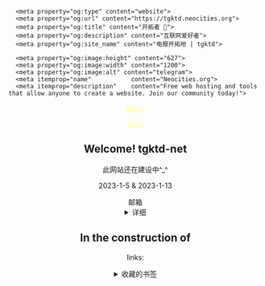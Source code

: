 

<!DOCTYPE html>
<html lang="zh-CN">
<head>
<meta http-equiv="Content-Type" content="text/html; charset=UTF-8">
<meta name="author" content="tgktd">
<!--作者名字-->
<meta property="article:published_time" content="2021-05-23T10:00:00+10:00" />
<meta property="article:modified_time" content="2021-11-11T11:00:00+11:00" />
<!-- date format: ISO 8601 international standard -->

<!-- HTML Meta Tags -->
<title>开拓者 🌟 </title>
<meta name="description" content="互联网爱好者">

  <!-- Facebook Meta Tags -->
  <meta property="og:url" content="https://tgktd.neocities.org/">
  <meta property="og:type" content="website">
  <meta property="og:title" content="开拓者 🌟">
  <meta property="og:description" content="互联网爱好者">
  <meta property="og:image" content="https://telegram.org/img/t_logo.png">

  <!-- Twitter Meta Tags -->
  <meta name="twitter:card" content="summary_large_image">
  <meta property="twitter:domain" content="tgktd.neocities.org">
  <meta property="twitter:url" content="https://tgktd.neocities.org/">
  <meta name="twitter:title" content="开拓者 🌟">
  <meta name="twitter:description" content="互联网爱好者">
  <meta name="twitter:image" content="https://telegram.org/img/t_logo.png">


      <meta property="og:type" content="website">
      <meta property="og:url" content="https://tgktd.neocities.org">
      <meta property="og:title" content="开拓者 🌟">
      <meta property="og:description" content="互联网爱好者">
      <meta property="og:site_name" content="电报开拓地 | tgktd">

      <meta property="og:image:height" content="627">
      <meta property="og:image:width" content="1200">
      <meta property="og:image:alt" content="telegram">
      <meta itemprop="name"           content="Neocities.org">
      <meta itemprop="description"    content="Free web hosting and tools that allow anyone to create a website. Join our community today!">
<!--og格式-->
<meta name="referrer"           content="no-referrer-when-downgrade">
<!--适配推荐-->
<meta name="HandheldFriendly" content="True">
<meta name="MobileOptimized"  content="320"> 
<meta name="viewport" content="width=device-width,initial-scale=1.0,minimum-scale=1.0,maximum-scale=5.0" />
<!--窗口元素-->
<meta name="description" content="电报开拓地的实验网站"/>
<!--网站介绍-->
<title>telegram channel tgktd</title>
<!--标题，会显示在搜索引擎中-->
<link rel="canonical" href="https://tgktd.neocities.org/" />
<!-- 规范中心网站 -->
<!--引用公共css和js解析等-->

<meta itemprop="name" content="tgktd">
<meta itemprop="image" content="https://tgktd.neocities.org/image/Logo.svg">
<!-- 地址栏显示ico -->
<link rel="Shortcut Icon" href="image/telegram_icon-icons.com_72055.ico"  type="image/x-icon" />
<!-- 收藏栏也显示ico -->
<link rel="Bookmark" href="image/telegram_icon-icons.com_72055.ico" type="image/x-icon" />
<meta name="google-site-verification" content="nFyJAhwXXvpbWv980wbVXPL33RriJIp_E3cL2Shc2QI" />
<!--google索引 -->
<meta name="googlebot" content="index,follow">
<meta name="DuckDuckBot" content="index,follow">
<meta name="Amazonbot" content="index,follow">
<meta name="Bingbot" content="index,follow">
<meta name="Yahoo Slurp" content="index,follow">
<meta name="Yandex Bot" content="index,follow">
<metaname=“KEYWords” contect="telegram,tgktd,blog,links,web3,defi,精选频道 ,网站,分享，精选Rss，rss,博客,blog,,插件,利器,SEO,ACG,电报国外频道 
YouTube,网环,wenring,心理学,数字花园,Mastodon,github,利器,Chinese,信息乌托邦，Information Utopia">
<!--允许著名搜索引擎收录，且继续搜索本网站所收录的网站 -->
<meta http-equiv="x-dns-prefetch-control" content="on">
<!--网站预加载-->
<metaname=“Robots” contect="all">
<!--控制请求优先级-->
<style type="text/css">
a:link {color:#FFFF85}      /* 未访问链接*/
a:visited {color:#FFFF85}  /* 已访问链接 */
a:hover {color:#99A3A4 }/* 鼠标移动到链接上 */
a:active {color:#99A3A4 }  /* 鼠标点击时 */
<!--超链接样式-->

.scroll {
  margin     : auto;
  width      : 96%;
  font-size  : 140%;
  line-height: 1.5em;
  text-align : left;
  border     : 1px solid #666;
  color      : #000000;
  background : #fff;
  overflow   : hidden;
}
.scroll span{
  display     : inline-block;
  white-space : nowrap;
  line-height : 1em;
  animation   : scrollAnime 3s linear infinite alternate;
}
@keyframes scrollAnime{
    0% {
        margin-left: 100%;
        transform  : translateX(-100%)
       }
  100% {
        margin-left: 0;
        transform  : translateX(0)
       }
}
.scroll span{
  display     : inline-block;
  padding-left: 100%;
  white-space : nowrap;
  line-height : 1em;
  animation   : scrollAnime_s1 15s linear infinite;
}
@keyframes scrollAnime_s1{
    0% { transform: translateX(0);    color : yellow}
   25% { transform: translateX(-25%); color : blue  }
   50% { transform: translateX(-50%); color : #FFFF85 }
   75% { transform: translateX(-75%); color : hidden }
  100% { transform: translateX(-100%);color : #FFFF85  }
}
</style>

<link  href="style1.css" rel="stylesheet" type="text/css">
<link src="script.js">
<!--引用自己的css和js文件-->
</head>

<body>



<header>
<article>
<div >
    <div>
<div> 
          
<nav>
  <div class="topnav">
  <p><a class="hover-underline-animation" href="https://t.me/s/tgktd">about </a></p>
  <p><a class="hover-underline-animation" href="https://tgktd.neocities.org/blog">blog</a></p>
 </div>
</nav>
<div>
<h1><strong>Welcome! tgktd-net </strong></h1> 
<div>
<div>
<p>此网站还在建设中^_^</p>
<p>2023-1-5 & 2023-1-13</p>
 </div>
  <div>
  邮箱<details style="cursor: pointer">
 <summary>详细</summary>

<a href="mailto:tgktd@proton.me"><p class="hover-underline-animation">Email</p> </a>

<br>刷新网络cmd:首先打开cmd后依次输入可刷新网络设置 1.ipconfig /flushdns  2.netsh winsock reset 3.netsh int ip reset. 文件修复 sfc /scannow
</details>
 </div>
 
  <h2>In the construction of</h2>
  
<article>

<!--我来组成头部-->

<div id="link">
  <div>
    <P>links:</p>
  </div>
<details style="cursor: pointer">
<summary>收藏的书签</summary>
<table>
    <tr><!--
      
       <th><p class="hover-underline-animation"><a href="https://www.Google.com" aria-label="">Google</a>&nbsp;&nbsp;&nbsp;</p></th>
       <th><p class="hover-underline-animation"><a href="https://www.ruanyifeng.com/blog/">科技爱好者周刊</a>&nbsp;&nbsp;&nbsp;</p></th>
       <th><p style="color:#4391C4" class="hover-underline-animation"><a href="https://pawelcislo.com/">Paweł Cisło blog</a>&nbsp;&nbsp;&nbsp;</p></th>
       <th><p class="hover-underline-animation"><a href="https://www.gwern.net/">Gwern</a>&nbsp;&nbsp;&nbsp;</p></th>    -->
       <th><p class="hover-underline-animation"><a href="https://t.me/tgktd">
       telegram频道</a>&nbsp;&nbsp;&nbsp;</p></th>
        <th><p class="hover-underline-animation"><a href=" https://prompto.chat/">
        ChatGPT提示</a>&nbsp;&nbsp;&nbsp;</p></th>
      
      
          
    </tr>
    <tr>
    
</table>
</details>

</div>
<!--正文-->

<div class="scroll">
  <span>电报开拓地</span>
</div>
<!--实验流动字-->

<div id="footer">
<footer>
              
          <a href="https://neocities.org">
          <img src="https://tgktd.neocities.org/image/neocities.png" alt="neocities"></a>
          
          <a href="https://tgktd.neocities.org/">
          <img src="https://tgktd.neocities.org/image/Loli_Ruri.gif" alt="GIF"></a>
          
           <a href="https://tgktd.neocities.org/">
          <img src="https://tgktd.neocities.org/image/Three-body_Problem_Animation_with_COM.gif" alt="GIF"></a>
          
         
          <table>
            <tr>
              <th><p class="hover-underline-animation"><a href="https://webring.dinhe.net/prev/https://tgktd.neocities.org/"> &nbsp;&nbsp;<<<&nbsp;&nbsp;&nbsp; </a></p></th>
              <th><p class="hover-underline-animation"><a href="https://webring.dinhe.net">dinhe</a></p></th>
              <th><p class="hover-underline-animation"><a href='https://webring.dinhe.net/next/https://tgktd.neocities.org/'>&nbsp;&nbsp;>>>&nbsp;&nbsp;&nbsp;</a></p></th>
            
            </tr>
          </table>
</div>
 

</body>
</html>
